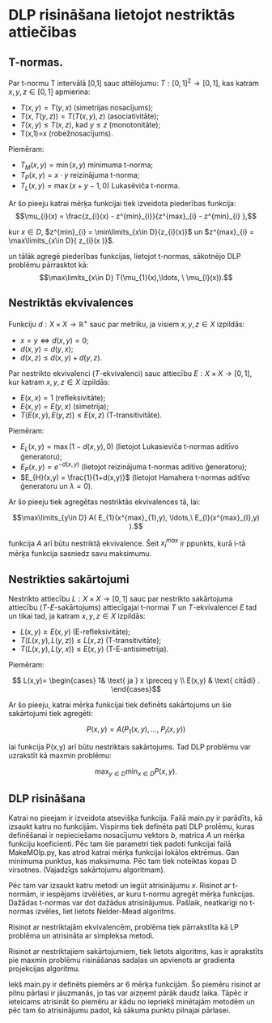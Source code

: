 # DLP risināšana lietojot nestriktās attiečibas


## T-normas. 


   Par t-normu T intervālā [0,1] sauc attēlojumu: $T: [0,1]^{2} \to [0,1]$, kas katram $x,y,z \in [0,1]$ apmierina:


* $T(x,y)=T(y,x)$ (simetrijas nosacījums);
* $T(x,T(y,z))=T(T(x,y),z)$ (asociativitāte);
* $T(x,y)\leq T(x,z)$,  kad $y\leq z$ (monotonitāte);
* T(x,1)=x (robežnosacījums). 

Piemēram:
* $T_{M}(x,y) = \min(x,y)$ minimuma t-norma;
* $T_{P}(x,y) = x\cdot y$ reizinājuma t-norma;
* $T_{L}(x,y) = \max(x+y-1,0)$ Lukasēviča t-norma.


Ar šo pieeju katrai mērķa funkcijai tiek izveidota piederības funkcija:
$$\mu_{i}(x) = \frac{z_{i}(x) - z^{min}_{i}}{z^{max}_{i} - z^{min}_{i} },$$

kur $x \in D$, $z^{min}_{i} = \min\limits_{x\in D}{z_{i}(x)}$ un $z^{max}_{i} =  \max\limits_{x\in D}{ z_{i}(x )}$.

un tālāk agregē piederības funkcijas, lietojot t-normas, sākotnējo DLP problēmu pārrasktot kā:     
$$\max\limits_{x\in D} T(\mu_{1}(x),\ldots, \ \mu_{l}(x)).$$





## Nestriktās ekvivalences

Funkciju $d:X \times X \to \mathbb{R^{+}}$ sauc par metriku, ja visiem $x,y,z \in X$ izpildās:


* $x=y \iff d(x,y) =0$;
* $d(x,y) = d(y,x)$;
* $d(x,z)\leq d(x,y) + d(y,z)$.

Par nestrikto ekvivalenci ($T$-ekvivalenci) sauc attiecību   $E:X\times X \to [0,1]$, kur katram $x,y,z \in X$ izpildās: 

*  $E(x,x) = 1$ (refleksivitāte);
*  $E(x,y) = E(y,x)$ (simetrija);
* $T(E(x,y),E(y,z)) \leq E(x,z)$ (T-transitivitāte).

Piemēram:

* $E_{L}(x,y) = \max(1- d(x,y),0)$  (lietojot Lukasieviča t-normas aditīvo ģeneratoru);
* $E_{P}(x,y) = e^{-d(x,y)}$ (lietojot reizinājuma t-normas aditīvo ģeneratoru);
* $E_{H}(x,y)  = \frac{1}{1+d(x,y)}$ (lietojot Hamahera t-normas aditīvo ģeneratoru un $\lambda =0$).

Ar šo pieeju tiek agregētas nestriktās ekvivalences tā, lai:

$$\max\limits_{y\in D} A(  E_{1}(x^{max}_{1},y), \ldots,\ E_{l}(x^{max}_{l},y)  ).$$

funkcija $A$ arī būtu nestriktā ekvivalence. Šeit $x_{i}^{max}$ ir ppunkts, kurā i-tā mērķa funkcija sasniedz savu maksimumu. 


## Nestrikties sakārtojumi


 Nestrikto attiecību $L: X \times X \to [0,1]$  sauc par nestrikto sakārtojuma attiecību ($T$-$E$-sakārtojums) attiecīgajai  t-normai $T$ un $T$-ekvivalencei  $E$  tad un tikai tad, ja katram $x,y,z \in X$ izpildās:

* $L(x,y) \geq E(x,y)$  (E-refleksivitāte);
* $T(L(x,y),L(y,z)) \leq L(x,z)$ (T-transitivitāte);
* $T(L(x,y),L(y,x)) \leq E(x,y)$ (T-E-antisimetrija).

Piemēram: 

$$
L(x,y)=    \begin{cases} 
1&  \text{ ja } x \preceq y  \\
E(x,y)  & \text{ citādi} . 
\end{cases}$$


Ar šo pieeju, katrai mērķa funkcijai tiek definēts sakārtojums un šie sakārtojumi tiek agregēti: 

   $$P(x,y) = A(P_{1}(x,y), \ldots, \ P_{l}(x,y))$$

lai funkcija P(x,y) arī būtu nestriktais sakārtojums. Tad DLP problēmu var uzrakstīt kā maxmin problēmu: 

$$\max_{y\in D} \min_{x\in D} P(x,y).$$

## DLP risināšana

Katrai no pieejam ir izveidota atsevišķa funkcija. Failā main.py ir parādīts, kā izsaukt katru no funkcijām. Vispirms tiek definēta pati DLP prolēmu, kuras definēšanai ir nepieciešams nosacījumu vektors $b$, matrica $A$ un mērķa funkciju koeficienti. Pēc tam šie parametri tiek padoti funkcijai failā MakeMOlp.py, kas atrod katrai mērķa funkcijai lokālos ektrēmus. Gan minimuma punktus, kas maksimuma. Pēc tam tiek noteiktas kopas D virsotnes. (Vajadzīgs sakārtojumu algoritmam).

Pēc tam var izsaukt katru metodi un iegūt atrisinājumu $x$. Risinot ar t-normām, ir iespējams izvēlēties, ar kuru t-normu agregēt mērķa funkcijas. Dažādas t-normas var dot dažādus atrisinājumus. Pašlaik, neatkarīgi no t-normas izvēles, liet lietots Nelder-Mead algoritms.

Risinot ar nestriktajām ekvivalencēm, problēma tiek pārrakstīta kā LP problēma un atrisināta ar simpleksa metodi.

Risinot ar nestriktajiem sakārtojumiem, tiek lietots algoritms, kas ir aprakstīts pie maxmin problēmu risināšanas sadaļas un apvienots ar gradienta projekcijas algoritmu.

Iekš main.py ir definēts piemērs ar 6 mērķa funkcijām. Šo piemēru risinot ar pilnu pārlasi ir jāuzmanās, jo tas var aizņemt pārāk daudz laika. Tāpēc ir ieteicams atrisināt šo piemēru ar kādu no iepriekš minētajām metodēm un pēc tam šo atrisinājumu padot, kā sākuma punktu pilnajai pārlasei.

